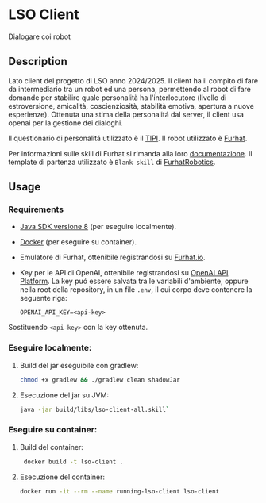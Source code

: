 # LSO Client
Dialogare coi robot

## Description
Lato client del progetto di LSO anno 2024/2025.
Il client ha il compito di fare da intermediario tra un robot ed una persona, permettendo al robot di fare domande per stabilire quale personalità ha l'interlocutore (livello di estroversione, amicalità, coscienziosità, stabilità emotiva, apertura a nuove esperienze).
Ottenuta una stima della personalitá dal server, il client usa openai per la gestione dei dialoghi.

Il questionario di personalitá utilizzato è il [TIPI](https://gosling.psy.utexas.edu/scales-weve-developed/ten-item-personality-measure-tipi/).
Il robot utilizzato è [Furhat](https://docs.furhat.io/).

Per informazioni sulle skill di Furhat si rimanda alla loro [documentazione](https://docs.furhat.io/). 
Il template di partenza utilizzato è `Blank skill` di [FurhatRobotics](https://github.com/FurhatRobotics/).

## Usage
### Requirements
- [Java SDK versione 8](https://adoptium.net/temurin/releases/?package=jdk&version=8) (per eseguire localmente).
- [Docker](https://www.docker.com/) (per eseguire su container).
- Emulatore di Furhat, ottenibile registrandosi su [Furhat.io](https://furhat.io/).
- Key per le API di OpenAI, ottenibile registrandosi su [OpenAI API Platform](https://openai.com/api/). 
   La key puó essere salvata tra le variabili d'ambiente, oppure nella root della repository, in un file `.env`, il cui corpo deve contenere la seguente riga:

  `OPENAI_API_KEY=<api-key>`
  
Sostituendo `<api-key>` con la key ottenuta.

  ### Eseguire localmente:
  1. Build del jar eseguibile con gradlew:
     ```sh
     chmod +x gradlew && ./gradlew clean shadowJar
  2. Esecuzione del jar su JVM:
     ```sh
     java -jar build/libs/lso-client-all.skill`

  ### Eseguire su container:
  1. Build del container:
     ```sh
      docker build -t lso-client .
  2. Esecuzione del container:
     ```sh
     docker run -it --rm --name running-lso-client lso-client 
